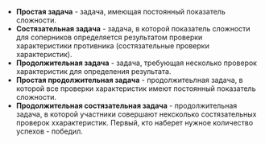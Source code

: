 - **Простая задача** - задача, имеющая постоянный показатель сложности.
- **Состязательная задача** - задача, в которой показатель сложности для соперников определяется результатом проверки характеристики противника (состязательные проверки характеристик).
- **Продолжительная задача** - задача, требующая несколько проверок характеристик для определения результата.
- **Простая продолжительная задача** - продолжитеьлная задача, в которой все проверки характеристик имеют постоянный показатель сложности.
- **Продолжительная состязательная задача** - продолжительная задача, в которой участники совершают нексколько состязательных проверок ххарактеристик. Первый, кто наберет нужное количество успехов - победил.